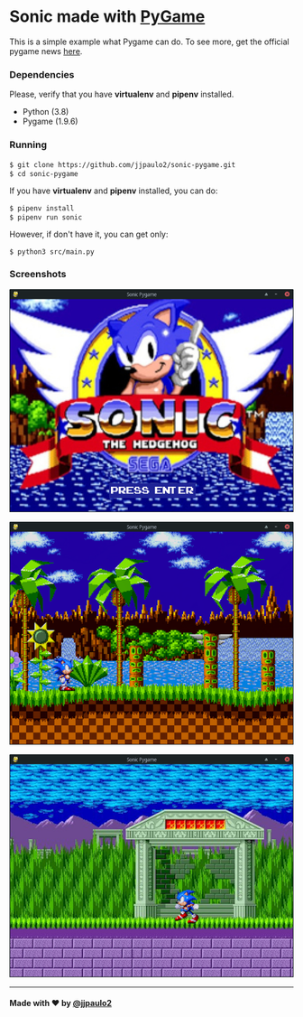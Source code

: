 # Sonic made with [PyGame](https://www.pygame.org)

This is a simple example what Pygame can do. To see more, get the official pygame news [here](https://www.pygame.org).

### Dependencies

Please, verify that you have **virtualenv** and **pipenv** installed.

- Python (3.8)
- Pygame (1.9.6)

### Running

    $ git clone https://github.com/jjpaulo2/sonic-pygame.git
    $ cd sonic-pygame

If you have **virtualenv** and **pipenv** installed, you can do:
    
    $ pipenv install
    $ pipenv run sonic

However, if don't have it, you can get only:

    $ python3 src/main.py

### Screenshots

![Title screen](screenshots/start_screen.png)

![Green Hill Zone](screenshots/green_hill_zone.png)

![Marble Zone](screenshots/marble_zone.png)


---

#### Made with :hearts: by [@jjpaulo2](https://github.com/jjpaulo2)
